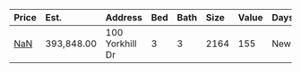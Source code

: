 | Price                                                                        | Est.       | Address         | Bed | Bath | Size | Value | Days | Lot  | Year | HOA | Open |
| :--------------------------------------------------------------------------- | :--------- | :-------------- | :-- | :--- | :--- | :---- | :--- | :--- | :--- | :-- | :--- |
| [NaN](https://www.movoto.com/home/100-yorkhill-dr-cary-nc-27513-413_2130239) | 393,848.00 | 100 Yorkhill Dr | 3   | 3    | 2164 | 155   | New  | 0.30 | 1997 | 0   |      |